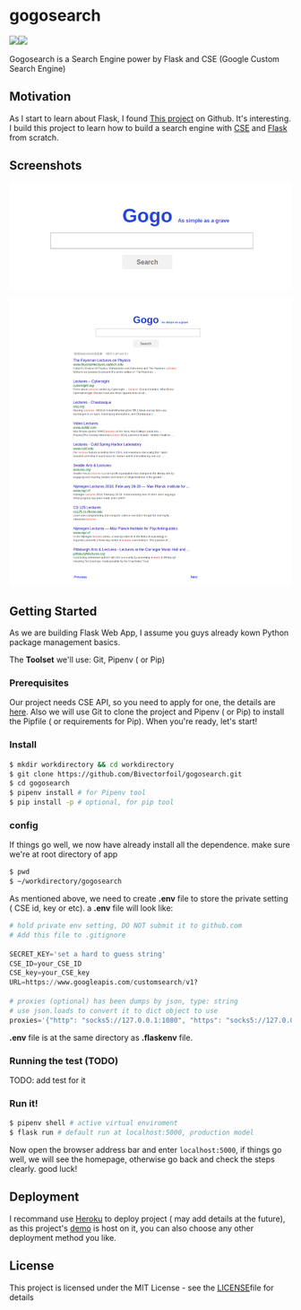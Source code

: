 # gogosearch
![](https://img.shields.io/badge/python-2.7%2B-blue.svg)![](https://img.shields.io/badge/Flask-1.0.2-orange.svg)

Gogosearch is a Search Engine power by Flask and CSE (Google Custom Search Engine)

## Motivation

As I start to learn about Flask, I found [This project](https://github.com/yrq110/TinyGoogle) on Github. It's interesting. I build this project to learn how to build a search engine with [CSE](https://developers.google.com/custom-search/v1/overview) and [Flask](http://flask.pocoo.org/docs/1.0/) from scratch.

## Screenshots

![](./screenshot-home.png)

![](./screenshot-results.png)



## Getting Started

As we are building Flask Web App, I assume you guys already kown Python package management basics.

The **Toolset** we'll use: Git, Pipenv ( or Pip)

### Prerequisites

Our project needs CSE API, so you need to apply for one, the details are [here](https://developers.google.com/custom-search/v1/overview). Also we will use Git to clone the project and Pipenv ( or Pip) to install the Pipfile ( or requirements for Pip). When you're ready, let's start!

### Install

```bash
$ mkdir workdirectory && cd workdirectory
$ git clone https://github.com/Bivectorfoil/gogosearch.git
$ cd gogosearch
$ pipenv install # for Pipenv tool
$ pip install -p # optional, for pip tool
```

### config

If things go well, we now have already install all the dependence. make sure we're at root directory of app

```bash
$ pwd
$ ~/workdirectory/gogosearch
```

As mentioned above, we need to create **.env** file to store the private setting ( CSE id, key or etc). a **.env** file will look like:

```python
# hold private env setting, DO NOT submit it to github.com
# Add this file to .gitignore

SECRET_KEY='set a hard to guess string'
CSE_ID=your_CSE_ID
CSE_key=your_CSE_key
URL=https://www.googleapis.com/customsearch/v1?

# proxies (optional) has been dumps by json, type: string
# use json.loads to convert it to dict object to use
proxies='{"http": "socks5://127.0.0.1:1080", "https": "socks5://127.0.0.1:1080"}'
```

**.env** file is at the same directory as **.flaskenv** file.

### Running the test (TODO)

TODO: add test for it

### Run it!

```bash
$ pipenv shell # active virtual enviroment
$ flask run # default run at localhost:5000, production model
```

Now open the browser address bar and enter `localhost:5000`, if things go well, we will see the homepage, otherwise go back and check the steps clearly. good luck!

## Deployment

I recommand use [Heroku](https://www.heroku.com/) to deploy project ( may add details at the future), as this project's [demo](https://gogoso.herokuapp.com/) is host on it, you can also choose any other deployment method you like.

## License

This project is licensed under the MIT License - see the [LICENSE](./LICENSE)file for details